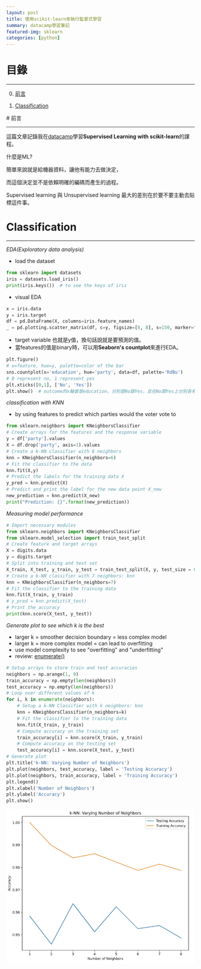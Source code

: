 ```yaml
---
layout: post
title: 使用scikit-learn來執行監督式學習
summary: datacamp學習筆記
featured-img: sklearn
categories: [python]
---
```


# 目錄

***

0. [前言](#前言)

1. [Classification](#Classification)



<a name="前言"/>
# 前言

***

這篇文章記錄我在[datacamp](https://learn.datacamp.com)學習**Supervised Learning with scikit-learn**的課程。

什麼是ML?

簡單來說就是給機器資料，讓他有能力去做決定，

而這個決定並不是依賴明確的編碼而產生的過程。

Supervised learning 與 Unsupervised learning 最大的差別在於要不要主動去貼標這件事。


# Classification

***

*EDA(Exploratory data analysis)*

- load the dataset
```python
from sklearn import datasets
iris = datasets.load_iris()
print(iris.keys())  # to see the keys of iris
```
- visual EDA
```python
x = iris.data
y = iris.target
df = pd.DataFrame(X, columns=iris.feature_names)
_ = pd.plotting.scatter_matrix(df, c=y, figsize=[8, 8], s=150, marker="D")
```
- target variable 也就是y值，換句話說就是要預測的值。
- 當features的值是binary時，可以用**Seaborn's countplot**來進行EDA。
```python
plt.figure()
# x=feature, hue=y, palette=color of the bar
sns.countplot(x='education', hue='party', data=df, palette='RdBu')
# 0 represent no, 1 represent yes
plt.xticks([0,1], ['No', 'Yes'])
plt.show()  # outcome的x軸會是education，分別是No跟Yes，且在No跟Yes上分別各有兩個bars，indicate出兩parties各有多少人數(party只有民主黨跟共和黨)
```

*classification with KNN*

- by using features to predict which parties would the voter vote to
```python
from sklearn.neighbors import KNeighborsClassifier
# Create arrays for the features and the response variable
y = df['party'].values
X = df.drop('party', axis=1).values
# Create a k-NN classifier with 6 neighbors
knn = KNeighborsClassifier(n_neighbors=6)
# Fit the classifier to the data
knn.fit(X,y)
# Predict the labels for the training data X
y_pred = knn.predict(X)
# Predict and print the label for the new data point X_new
new_prediction = knn.predict(X_new)
print("Prediction: {}".format(new_prediction))
```

*Measuring model performance* 

```python
# Import necessary modules
from sklearn.neighbors import KNeighborsClassifier
from sklearn.model_selection import train_test_split
# Create feature and target arrays
X = digits.data
y = digits.target
# Split into training and test set
X_train, X_test, y_train, y_test = train_test_split(X, y, test_size = 0.2, random_state=42, stratify=y)
# Create a k-NN classifier with 7 neighbors: knn
knn = KNeighborsClassifier(n_neighbors=7)
# Fit the classifier to the training data
knn.fit(X_train, y_train)
# y_pred = knn.predict(X_test)
# Print the accuracy
print(knn.score(X_test, y_test))
```

*Generate plot to see which k is the best*

- larger k = smoother decision boundary = less complex model
- larger k = more complex model = can lead to overfitting
- use model complexity to see "overfitting" and "underfitting"
- review: [enumerate()](https://www.runoob.com/python/python-func-enumerate.html)
```python
# Setup arrays to store train and test accuracies
neighbors = np.arange(1, 9)
train_accuracy = np.empty(len(neighbors))
test_accuracy = np.empty(len(neighbors))
# Loop over different values of k
for i, k in enumerate(neighbors):
    # Setup a k-NN Classifier with k neighbors: knn
    knn = KNeighborsClassifier(n_neighbors=k)
    # Fit the classifier to the training data
    knn.fit(X_train, y_train) 
    # Compute accuracy on the training set
    train_accuracy[i] = knn.score(X_train, y_train)
    # Compute accuracy on the testing set
    test_accuracy[i] = knn.score(X_test, y_test)
# Generate plot
plt.title('k-NN: Varying Number of Neighbors')
plt.plot(neighbors, test_accuracy, label = 'Testing Accuracy')
plt.plot(neighbors, train_accuracy, label = 'Training Accuracy')
plt.legend()
plt.xlabel('Number of Neighbors')
plt.ylabel('Accuracy')
plt.show()
```
![image](https://raw.githubusercontent.com/poi0905/blog/master/assets/img/posts/knn_with_different_k.jpg)
